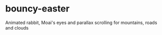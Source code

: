 # bouncy-easter
Animated rabbit, Moai's eyes and parallax scrolling for mountains, roads and clouds
